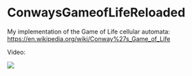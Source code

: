 # ConwaysGameofLifeReloaded

My implementation of the Game of Life cellular automata: https://en.wikipedia.org/wiki/Conway%27s_Game_of_Life

Video:

[![](http://img.youtube.com/vi/Z_OcdnmmxC0/0.jpg)](http://www.youtube.com/watch?v=Z_OcdnmmxC0 "")
